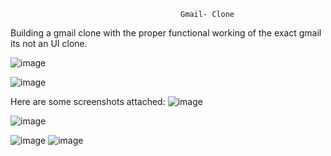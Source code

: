                                           Gmail- Clone
Building a gmail clone with the proper functional working of the exact gmail its not an UI clone.

![image](https://github.com/sakettt07/Gmail-Look-Alike/assets/127855345/98d52e3d-5345-4d6e-88d3-2931898f2ea0)

![image](https://github.com/sakettt07/Gmail-Look-Alike/assets/127855345/fbc59963-06de-4f62-b17b-617b4afd1cf0)







Here are some screenshots attached:
![image](https://github.com/sakettt07/Gmail-Look-Alike/assets/127855345/ca534991-7378-4f3f-92f8-a5eece065e29)

![image](https://github.com/sakettt07/Gmail-Look-Alike/assets/127855345/1d6deb2e-700d-4f5a-8f53-253af8ef935a)

![image](https://github.com/sakettt07/Gmail-Look-Alike/assets/127855345/ea809fbf-a034-4993-b9f0-21f5dffd4a8b)
![image](https://github.com/sakettt07/Gmail-Look-Alike/assets/127855345/bcf83e4a-44c8-4d72-88a3-829371949291)



